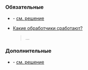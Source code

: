 # []()

### Обязательные
 
* []() - [см. решение]()

* [Какие обработчики сработают?]()
  > ...

### Дополнительные

* []() - [см. решение]()